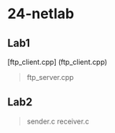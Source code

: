 # 24-netlab
## Lab1
[ftp_client.cpp] (ftp_client.cpp)
> ftp_server.cpp
## Lab2
> sender.c
> receiver.c
